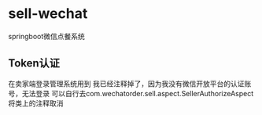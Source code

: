 # sell-wechat
springboot微信点餐系统
## Token认证

在卖家端登录管理系统用到
 我已经注释掉了，因为我没有微信开放平台的认证账号，无法登录
 可以自行去com.wechatorder.sell.aspect.SellerAuthorizeAspect将类上的注释取消
